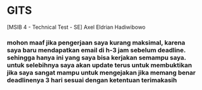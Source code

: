 # GITS

[MSIB 4 - Technical Test - SE] Axel Eldrian Hadiwibowo

### mohon maaf jika pengerjaan saya kurang maksimal, karena saya baru mendapatkan email di h-3 jam sebelum deadline. sehingga hanya ini yang saya bisa kerjakan semampu saya. untuk selebihnya saya akan update terus untuk membuktikan jika saya sangat mampu untuk mengejakan jika memang benar deadlinenya 3 hari sesuai dengan ketentuan terimakasih

